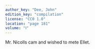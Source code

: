 ```yaml
---
author_key: "Dee, John"
edition_key: "compilation"
license: "CC0 1.0"
location: "page 181"
volume: "Ⅰ"
---
```

Mr. Nicolls cam and wished to mete Ellet.

